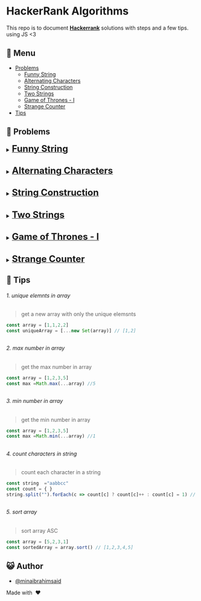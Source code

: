 # HackerRank Algorithms

This repo is to document **[Hackerrank](https://www.hackerrank.com/dashboard)** solutions with steps and a few tips. using JS <3

## :bookmark_tabs: Menu

- [Problems](#scroll-problems)
  - [Funny String](#funny-string)
  - [Alternating Characters](#alternating-characters)
  - [String Construction](#string-construction)
  - [Two Strings](#two-strings)
  - [Game of Thrones - I](#game-of-thrones)
  - [Strange Counter](#strange-counter)
- [Tips](#Tips)

## :scroll: Problems

<details>
 <summary id="funny-string"><b><u><font size="+2">Funny String</font></u></b></summary>
<br/>
  
*Problem :* https://www.hackerrank.com/challenges/funny-string/problem
  
 > If we need to compare between two arrays/string with the reserved version of this array , think about looping the array for the index 0 , and index (length -1 ), also if we have one condition that or one letter tells us the result, then return inside the for loop to prevent completing the loop and save execution time

**My solution :**

```js
    const arr = s.split("")
    for (let i =0 ; i
        const diff = arr[i].charCodeAt() - arr[i+1].charCodeAt()
        const diff2 = arr.at(-1*(i+1)).charCodeAt() - arr.at(-1*(i+2)).charCodeAt()
        if (Math.abs(diff)  !==  Math.abs(diff2)) return "Not Funny"
    }
    return "Funny"
```

**steps :-**  
1- convert the string to array

2- loop on this array

3- get the difference between first 2 letters  

4- get the difference between last 2 letters // reversed

5- get the absolute diff between the two diff

6- if not equal return " Not Funny"

</details>

##

<details>
 <summary id="alternating-characters"><b><u><font size="+2">Alternating Characters</font></u></b></summary>
<br/>
    
**Problem :** https://www.hackerrank.com/challenges/alternating-characters/problem

> if we need just a count , think about the length , also if we need to execute some operation of any sequence of characters inside a string the `regex` and `replaceAll` are very powerful tools

**My solution :**

```js
const clearString = s.replaceAll(/[A]+/g, "A").replaceAll(/[B]+/g, "B");
return s.length - clearString.length;
```

**steps :-**  
1- replace all repeated "A" with only one letter "A" and all repeated "B" with only one letter "B" , now I have the final string (the good one)

2- get the difference of the length to know how many character should I remove

</details>

##

<details>
 <summary id="string-construction"><b><u><font size="+2">String Construction</font></u></b></summary>
<br/>
  
  
 **Problem :** https://www.hackerrank.com/challenges/string-construction/problem

> if we need to count a unique characters , think about the Set

**NOT my solution :**

```js
return new Set(s.split("")).size;
```

**steps :-**  
1- in this problem they need to count cost of any additional character which is not in the string we are trying to build, so in other words need to get any unique addition so if we have "aa" string it will cost 1$ , if we have "ababo" , it will cost 3$ and so on

</details>

##

<details>
 <summary id="two-strings"><b><u><font size="+2">Two Strings</font></u></b></summary>
<br/>

**Problem :** https://www.hackerrank.com/challenges/two-strings/problem?isFullScreen=true

> Try to save looping times

**my solution :**

```js
const arraySet = [...new Set(s1.split(""))];
return !!arraySet.find((c) => s2.includes(c)) ? "YES" : "NO";
```

**steps :-**  
1- get all unique chars in s1 in array

2- find function get the first element match the condition so no need to loop on the others chars

  </details>

##

<details>
  <summary id="game-of-thrones"><b><u><font size="+2">Game of Thrones - I</font></u></b></summary>
  <br/>

**Problem :** https://www.hackerrank.com/challenges/game-of-thrones/problem

> if we have semantic string , think about using %

**my solution :**

```js
const count = {};
s.split("").forEach((c) => {
  count[c] ? (count[c] = count[c] + 1) : (count[c] = 1);
});
const freq = Object.values(count);
return freq.filter((c) => c % 2 !== 0).length > 1 ? "NO" : "YES";
```

**steps :-**  
1- I get the count of each character because we need to have only one odd number of characters

2- check if we have more than one or not

  </details>

##

<details>
  <summary id="strange-counter"><b><u><font size="+2">Strange Counter</font></u></b></summary>
<br/>

**Problem :** https://www.hackerrank.com/challenges/strange-code/problem?isFullScreen=true

> some time using two pointer is very good solution

**my solution :**

```js
let start = 1;
let end = 3;
let n = 1;
while (t > end) {
  n++;
  start = end + 1;
  end = end + [...Array(n - 1).keys()].reduce((t, v, i) => t * 2, 3);
}
const head = [...Array(n - 1).keys()].reduce((t, v, i) => t * 2, 3);
return head - (t - start);
```

**steps :-**  
1- I created two pointer for the start and end values n which is number of loops

2- while the time is not between the two pointers it means we should keep looping

3- update the start and end pointer adn increase the number of loops

note : to calculate the head of the loop I used this formula `[...Array(n-1).keys()].reduce((t, v, i) =>t*2 , 3)`

4-the value should be the head - the different between the time and the start pointer

</details>

## :blue_book: Tips

###### 1. unique elemnts in array 

> get a new array with only the unique elemsnts 

```javascript
const array = [1,1,2,2]
const uniqueArray = [...new Set(array)] // [1,2]
```
##

###### 2. max number in array

> get the max number in array

```javascript
const array = [1,2,3,5]
const max =Math.max(...array) //5
```
##

###### 3. min number in array

> get the min number in array

```javascript
const array = [1,2,3,5]
const max =Math.min(...array) //1
```
##

###### 4. count characters in string

> count each character in a string

```javascript
const string  ="aabbcc"
const count = { }
string.split("").forEach(c => count[c] ? count[c]++ : count[c] = 1) // { a: 2, b: 2, c: 2 }
```
##

###### 5. sort array

> sort array ASC
```javascript
const array = [5,2,3,1]
const sortedArray = array.sort() // [1,2,3,4,5]
```
##

## :smiley_cat: Author

- [@minaibrahimsaid](https://github.com/minaibrahimsaid/)

Made with &nbsp;❤️&nbsp;
